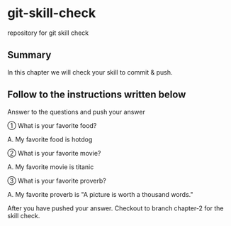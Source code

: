 # git-skill-check
repository for git skill check

## Summary
In this chapter we will check your skill to commit & push.

## Follow to the instructions written below
Answer to the questions and push your answer

① What is your favorite food?

A. My favorite food is hotdog

② What is your favorite movie?

A. My favorite movie is titanic

③ What is your favorite proverb?

A. My favorite proverb is "A picture is worth a thousand words."

After you have pushed your answer. Checkout to branch chapter-2 for the skill check.
